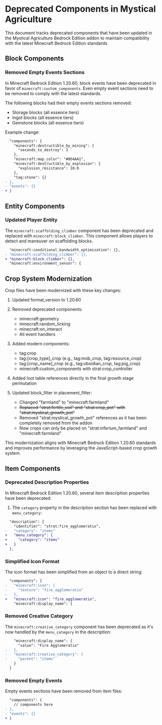 # Deprecated Components in Mystical Agriculture

This document tracks deprecated components that have been updated in the Mystical Agriculture Bedrock Edition addon to maintain compatibility with the latest Minecraft Bedrock Edition standards.

## Block Components

### Removed Empty Events Sections

In Minecraft Bedrock Edition 1.20.60, block events have been deprecated in favor of `minecraft:custom_components`. Even empty event sections need to be removed to comply with the latest standards.

The following blocks had their empty events sections removed:
- Storage blocks (all essence tiers)
- Ingot blocks (all essence tiers)
- Gemstone blocks (all essence tiers)

Example change:
```diff
  "components": {
    "minecraft:destructible_by_mining": {
      "seconds_to_destroy": 2
    },
    "minecraft:map_color": "#0D4AA1",
    "minecraft:destructible_by_explosion": {
      "explosion_resistance": 10.0
    },
    "tag:stone": {}
- },
- "events": {}
+ }
```

## Entity Components

### Updated Player Entity

The `minecraft:scaffolding_climber` component has been deprecated and replaced with `minecraft:block_climber`. This component allows players to detect and maneuver on scaffolding blocks.

```diff
  "minecraft:conditional_bandwidth_optimization": {},
- "minecraft:scaffolding_climber": {},
+ "minecraft:block_climber": {},
  "minecraft:environment_sensor": {
```

## Crop System Modernization

Crop files have been modernized with these key changes:

1. Updated format_version to 1.20.60
2. Removed deprecated components:
   - minecraft:geometry
   - minecraft:random_ticking
   - minecraft:on_interact
   - All event handlers

3. Added modern components:
   - tag:crop
   - tag:[crop_type]_crop (e.g., tag:mob_crop, tag:resource_crop)
   - tag:[crop_name]_crop (e.g., tag:obsidian_crop, tag:pig_crop)
   - minecraft:custom_components with strat:crop_controller

4. Added loot table references directly in the final growth stage permutation

5. Updated block_filter in placement_filter:
   - Changed "farmland" to "minecraft:farmland"
   - ~~Replaced "strat:fertile_soil" and "strat:crop_pot" with "strat:mystical_growth_pot"~~
   - Removed "strat:mystical_growth_pot" references as it has been completely removed from the addon
   - Now crops can only be placed on "strat:inferium_farmland" and "minecraft:farmland"

This modernization aligns with Minecraft Bedrock Edition 1.20.60 standards and improves performance by leveraging the JavaScript-based crop growth system.

## Item Components

### Deprecated Description Properties

In Minecraft Bedrock Edition 1.20.60, several item description properties have been deprecated:

1. The `category` property in the description section has been replaced with `menu_category`:

```diff
  "description": {
    "identifier": "strat:fire_agglomeratio",
-   "category": "items"
+   "menu_category": {
+     "category": "items"
+   }
  },
```

### Simplified Icon Format

The icon format has been simplified from an object to a direct string:

```diff
  "components": {
-   "minecraft:icon": {
-     "texture": "fire_agglomeratio"
-   },
+   "minecraft:icon": "fire_agglomeratio",
    "minecraft:display_name": {
```

### Removed Creative Category

The `minecraft:creative_category` component has been deprecated as it's now handled by the `menu_category` in the description:

```diff
    "minecraft:display_name": {
      "value": "Fire Agglomeratio"
-   },
-   "minecraft:creative_category": {
-     "parent": "items"
    }
  }
```

### Removed Empty Events

Empty events sections have been removed from item files:

```diff
  "components": {
    // components here
- },
- "events": {}
+ }
